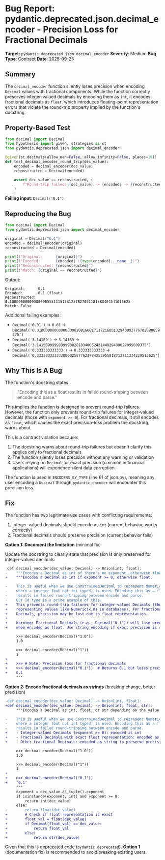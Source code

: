 # Bug Report: pydantic.deprecated.json.decimal_encoder - Precision Loss for Fractional Decimals

**Target**: `pydantic.deprecated.json.decimal_encoder`
**Severity**: Medium
**Bug Type**: Contract
**Date**: 2025-09-25

## Summary

The `decimal_encoder` function silently loses precision when encoding `Decimal` values with fractional components. While the function correctly preserves integer-valued decimals by encoding them as `int`, it encodes fractional decimals as `float`, which introduces floating-point representation errors that violate the round-trip property implied by the function's docstring.

## Property-Based Test

```python
from decimal import Decimal
from hypothesis import given, strategies as st
from pydantic.deprecated.json import decimal_encoder

@given(st.decimals(allow_nan=False, allow_infinity=False, places=10))
def test_decimal_encoder_round_trip(dec_value):
    encoded = decimal_encoder(dec_value)
    reconstructed = Decimal(encoded)

    assert dec_value == reconstructed, (
        f"Round-trip failed: {dec_value} -> {encoded} -> {reconstructed}"
    )
```

**Failing input**: `Decimal('0.1')`

## Reproducing the Bug

```python
from decimal import Decimal
from pydantic.deprecated.json import decimal_encoder

original = Decimal("0.1")
encoded = decimal_encoder(original)
reconstructed = Decimal(encoded)

print(f"Original:      {original}")
print(f"Encoded:       {encoded} ({type(encoded).__name__})")
print(f"Reconstructed: {reconstructed}")
print(f"Match: {original == reconstructed}")
```

Output:
```
Original:      0.1
Encoded:       0.1 (float)
Reconstructed: 0.1000000000000000055511151231257827021181583404541015625
Match: False
```

Additional failing examples:
- `Decimal('0.01')` → `0.01` → `Decimal('0.01000000000000000020816681711721685132943093776702880859375')`
- `Decimal('3.14159')` → `3.14159` → `Decimal('3.14158999999999988261834005243144929409027099609375')`
- `Decimal('0.333333333333')` → `0.333333333333` → `Decimal('0.333333333333000025877623784253955818712711334228515625')`

## Why This Is A Bug

The function's docstring states:

> "Encoding this as a float results in failed round-tripping between encode and parse."

This implies the function is designed to prevent round-trip failures. However, the function only prevents round-trip failures for integer-valued decimals (those with `exponent >= 0`). For fractional decimals, it still encodes as `float`, which causes the exact precision-loss problem the docstring warns about.

This is a contract violation because:
1. The docstring warns about round-trip failures but doesn't clarify this applies only to fractional decimals
2. The function silently loses precision without any warning or validation
3. Users relying on `Decimal` for exact precision (common in financial applications) will experience silent data corruption

The function is used in `ENCODERS_BY_TYPE` (line 61 of json.py), meaning any user encoding a `Decimal` through `pydantic_encoder` will encounter this precision loss.

## Fix

The function has two legitimate use cases with conflicting requirements:
1. Integer-valued decimals should encode as `int` (current behavior, works correctly)
2. Fractional decimals should preserve precision (current behavior fails)

**Option 1: Document the limitation** (minimal fix)

Update the docstring to clearly state that precision is only preserved for integer-valued decimals:

```diff
 def decimal_encoder(dec_value: Decimal) -> Union[int, float]:
-    """Encodes a Decimal as int of there's no exponent, otherwise float.
+    """Encodes a Decimal as int if exponent >= 0, otherwise float.

-    This is useful when we use ConstrainedDecimal to represent Numeric(x,0)
-    where a integer (but not int typed) is used. Encoding this as a float
-    results in failed round-tripping between encode and parse.
-    Our Id type is a prime example of this.
+    This prevents round-trip failures for integer-valued Decimals (those
+    representing values like Numeric(x,0) in databases). For fractional
+    Decimals, precision may be lost due to float representation.
+
+    Warning: Fractional Decimals (e.g., Decimal("0.1")) will lose precision
+    when encoded as float. Use string encoding if exact precision is required.

     >>> decimal_encoder(Decimal("1.0"))
     1.0

     >>> decimal_encoder(Decimal("1"))
     1
+
+    >>> # Note: Precision loss for fractional decimals
+    >>> decimal_encoder(Decimal("0.1"))  # Returns 0.1 but loses precision
+    0.1
     """
```

**Option 2: Encode fractional decimals as strings** (breaking change, better precision)

```diff
-def decimal_encoder(dec_value: Decimal) -> Union[int, float]:
+def decimal_encoder(dec_value: Decimal) -> Union[int, float, str]:
     """Encodes a Decimal as int, float, or str depending on the value.

-    This is useful when we use ConstrainedDecimal to represent Numeric(x,0)
-    where a integer (but not int typed) is used. Encoding this as a float
-    results in failed round-tripping between encode and parse.
+    - Integer-valued Decimals (exponent >= 0): encoded as int
+    - Fractional Decimals with exact float representation: encoded as float
+    - Other fractional Decimals: encoded as string to preserve precision

     >>> decimal_encoder(Decimal("1.0"))
     1.0

     >>> decimal_encoder(Decimal("1"))
     1
+
+    >>> decimal_encoder(Decimal("0.1"))
+    '0.1'
     """
     exponent = dec_value.as_tuple().exponent
     if isinstance(exponent, int) and exponent >= 0:
         return int(dec_value)
     else:
-        return float(dec_value)
+        # Check if float representation is exact
+        float_val = float(dec_value)
+        if Decimal(float_val) == dec_value:
+            return float_val
+        else:
+            return str(dec_value)
```

Given that this is deprecated code (`pydantic.deprecated`), **Option 1** (documentation fix) is recommended to avoid breaking existing users.
